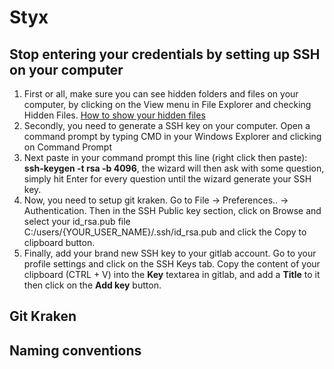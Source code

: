 # Styx

## Stop entering your credentials by setting up SSH on your computer

1. First or all, make sure you can see hidden folders and files on your computer, by clicking on the View menu in File Explorer and checking Hidden Files. [How to show your hidden files](https://support.microsoft.com/en-us/help/4028316/windows-view-hidden-files-and-folders-in-windows-10)
2. Secondly, you need to generate a SSH key on your computer. Open a command prompt by typing CMD in your Windows Explorer and clicking on Command Prompt
3. Next paste in your command prompt this line (right click then paste): **ssh-keygen -t rsa -b 4096**, the wizard will then ask with some question, simply hit Enter for every question until the wizard generate your SSH key.
4. Now, you need to setup git kraken. Go to File -> Preferences.. -> Authentication. Then in the SSH Public key section, click on Browse and select your id_rsa.pub file C:/users/{YOUR_USER_NAME}/.ssh/id_rsa.pub and click the Copy to clipboard button. 
5. Finally, add your brand new SSH key to your gitlab account. Go to your profile settings and click on the SSH Keys tab. Copy the content of your clipboard (CTRL + V) into the **Key** textarea in gitlab, and add a **Title** to it then click on the **Add key** button.

## Git Kraken

## Naming conventions